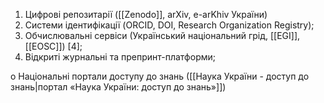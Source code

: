 1. Цифрові репозитарії ([[Zenodo]], arXiv, e-arKhiv України)
2. Системи ідентифікації (ORCID, DOI, Research Organization Registry);
3. Обчислювальні сервіси (Український національний грід, [[EGI]], [[EOSC]]) [4];
4. Відкриті журнальні та препринт-платформи;

o Національні портали доступу до знань ([[Наука України - доступ до знань|портал «Наука України: доступ до знань»]])